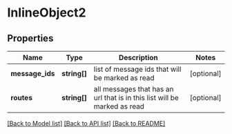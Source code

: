 # InlineObject2

## Properties
Name | Type | Description | Notes
------------ | ------------- | ------------- | -------------
**message_ids** | **string[]** | list of message ids that will be marked as read | [optional] 
**routes** | **string[]** | all messages that has an url that is in this list will be marked as read | [optional] 

[[Back to Model list]](../README.md#documentation-for-models) [[Back to API list]](../README.md#documentation-for-api-endpoints) [[Back to README]](../README.md)


